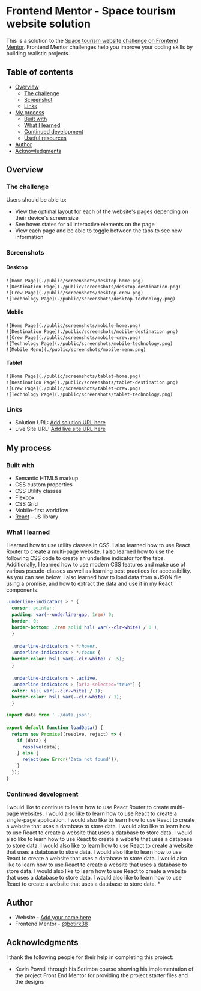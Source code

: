 # Frontend Mentor - Space tourism website solution

This is a solution to the [Space tourism website challenge on Frontend Mentor](https://www.frontendmentor.io/challenges/space-tourism-multipage-website-gRWj1URZ3). Frontend Mentor challenges help you improve your coding skills by building realistic projects. 

## Table of contents

- [Overview](#overview)
  - [The challenge](#the-challenge)
  - [Screenshot](#screenshot)
  - [Links](#links)
- [My process](#my-process)
  - [Built with](#built-with)
  - [What I learned](#what-i-learned)
  - [Continued development](#continued-development)
  - [Useful resources](#useful-resources)
- [Author](#author)
- [Acknowledgments](#acknowledgments)

## Overview

### The challenge

Users should be able to:

- View the optimal layout for each of the website's pages depending on their device's screen size
- See hover states for all interactive elements on the page
- View each page and be able to toggle between the tabs to see new information

### Screenshots

#### Desktop
    ![Home Page](./public/screenshots/desktop-home.png)
    ![Destination Page](./public/screenshots/desktop-destination.png)
    ![Crew Page](./public/screenshots/desktop-crew.png)
    ![Technology Page](./public/screenshots/desktop-technology.png)

#### Mobile
    ![Home Page](./public/screenshots/mobile-home.png)
    ![Destination Page](./public/screenshots/mobile-destination.png)
    ![Crew Page](./public/screenshots/mobile-crew.png)
    ![Technology Page](./public/screenshots/mobile-technology.png)
    ![Mobile Menu](./public/screenshots/mobile-menu.png)

#### Tablet
    ![Home Page](./public/screenshots/tablet-home.png)
    ![Destination Page](./public/screenshots/tablet-destination.png)
    ![Crew Page](./public/screenshots/tablet-crew.png)
    ![Technology Page](./public/screenshots/tablet-technology.png)


### Links

- Solution URL: [Add solution URL here](https://your-solution-url.com)
- Live Site URL: [Add live site URL here](https://your-live-site-url.com)

## My process

### Built with

- Semantic HTML5 markup
- CSS custom properties
- CSS Utility classes
- Flexbox
- CSS Grid
- Mobile-first workflow
- [React](https://reactjs.org/) - JS library



### What I learned

I learned how to use utility classes in CSS. I also learned how to use React Router to create a multi-page website. I also learned how to use the following CSS code to create an underline indicator for the tabs. Additionally, I learned how to use modern CSS features and make use of various pseudo-classes as well as learning best practices for accessibility. As you can see below, I also learned how to load data from a JSON file using a promise, and how to extract the data and use it in my React components.

```css
.underline-indicators > * {
  cursor: pointer;
  padding: var(--underline-gap, 1rem) 0;
  border: 0;
  border-bottom: .2rem solid hsl( var(--clr-white) / 0 );
  }
  
  .underline-indicators > *:hover,
  .underline-indicators > *:focus {
  border-color: hsl( var(--clr-white) / .5);
  }
  
  .underline-indicators > .active,
  .underline-indicators > [aria-selected="true"] {
  color: hsl( var(--clr-white) / 1);
  border-color: hsl( var(--clr-white) / 1);
  }
```

```js
import data from '../data.json';

export default function loadData() {
  return new Promise((resolve, reject) => {
    if (data) {
      resolve(data);
    } else {
      reject(new Error('Data not found'));
    }
  });
}
```

### Continued development

I would like to continue to learn how to use React Router to create multi-page websites. I would also like to learn how to use React to create a single-page application. I would also like to learn how to use React to create a website that uses a database to store data. I would also like to learn how to use React to create a website that uses a database to store data. I would also like to learn how to use React to create a website that uses a database to store data. I would also like to learn how to use React to create a website that uses a database to store data. I would also like to learn how to use React to create a website that uses a database to store data. I would also like to learn how to use React to create a website that uses a database to store data. I would also like to learn how to use React to create a website that uses a database to store data. I would also like to learn how to use React to create a website that uses a database to store data.
*

## Author

- Website - [Add your name here](https://www.your-site.com)
- Frontend Mentor - [@botirk38](https://www.frontendmentor.io/profile/botirk38)


## Acknowledgments

I thank the following people for their help in completing this project:
- Kevin Powell through his Scrimba course showing his implementation of the project
  Front End Mentor for providing the project starter files and the designs
